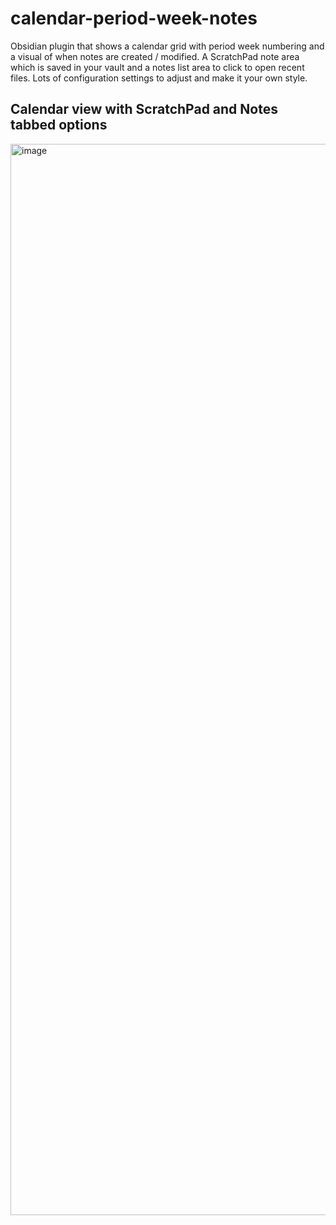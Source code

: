 # calendar-period-week-notes

Obsidian plugin that shows a calendar grid with period week numbering and a visual of when notes are created / modified. A ScratchPad note area which is saved in your vault and a notes list area to click to open recent files. Lots of configuration settings to adjust and make it your own style.

## Calendar view with ScratchPad and Notes tabbed options

<img width="846" height="1714" alt="image" src="https://github.com/user-attachments/assets/4ff590d2-bb64-43b5-82cd-0336274630a6" />



